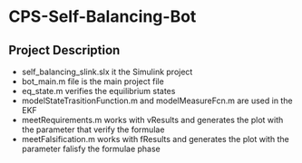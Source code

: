# CPS-Self-Balancing-Bot

## Project Description
  - self_balancing_slink.slx it the Simulink project
  - bot_main.m file is the main project file
  - eq_state.m verifies the equilibrium states
  - modelStateTrasitionFunction.m and modelMeasureFcn.m are used in the EKF
  - meetRequirements.m works with vResults and generates the plot with the parameter that verify the formulae
  - meetFalsification.m works with fResults and generates the plot with the parameter falisfy the formulae phase
